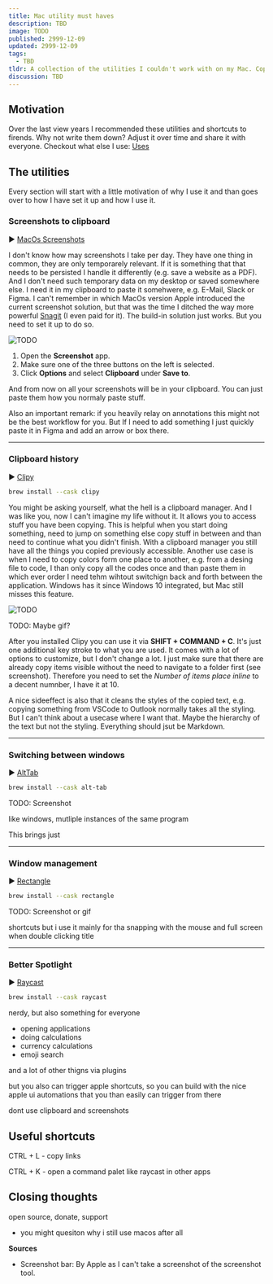 ```yaml
---
title: Mac utility must haves
description: TBD
image: TODO
published: 2999-12-09
updated: 2999-12-09
tags:
  - TBD
tldr: A collection of the utilities I couldn't work with on my Mac. Copy brew command if not interested in the fluff.
discussion: TBD
---
```


## Motivation

Over the last view years I recommended these utilities and shortcuts to firends. Why not write them down? Adjust it over time and share it with everyone. Checkout what else I use: [Uses](/uses)

## The utilities

Every section will start with a little motivation of why I use it and than goes over to how I have set it up and how I use it.

### Screenshots to clipboard

▶︎ [MacOs Screenshots](https://support.apple.com/en-us/102646)

I don't know how may screenshots I take per day. They have one thing in common, they are only temporarely relevant. If it is something that that needs to be persisted I handle it differently (e.g. save a website as a PDF). And I don't need such temporary data on my desktop or saved somewhere else. I need it in my clipboard to paste it somehwere, e.g. E-Mail, Slack or Figma. I can't remember in which MacOs version Apple introduced the current screenshot solution, but that was the time I ditched the way more powerful [Snagit](https://www.techsmith.com/screen-capture.html) (I even paid for it). The build-in solution just works. But you need to set it up to do so.

![TODO](/posts/mac-utility-must-haves/apple_screenshots.png)

1. Open the **Screenshot** app.
2. Make sure one of the three buttons on the left is selected.
3. Click **Options** and select **Clipboard** under **Save to**.

And from now on all your screenshots will be in your clipboard. You can just paste them how you normaly paste stuff.

Also an important remark: if you heavily relay on annotations this might not be the best workflow for you. But If I need to add something I just quickly paste it in Figma and add an arrow or box there.

---

### Clipboard history

▶︎ [Clipy](https://clipy-app.com/)

```bash
brew install --cask clipy
```

You might be asking yourself, what the hell is a clipboard manager. And I was like you, now I can't imagine my life without it. It allows you to access stuff you have been copying. This is helpful when you start doing something, need to jump on something else copy stuff in between and than need to continue what you didn't finish. With a clipboard manager you still have all the things you copied previously accessible. Another use case is when I need to copy colors form one place to another, e.g. from a desing file to code, I than only copy all the codes once and than paste them in which ever order I need tehm wihtout switchign back and forth between the application. Windows has it since Windows 10 integrated, but Mac still misses this feature.

![TODO](/posts/mac-utility-must-haves/clipy.png)

TODO: Maybe gif?

After you installed Clipy you can use it via **SHIFT + COMMAND + C**. It's just one additional key stroke to what you are used. It comes with a lot of options to customize, but I don't change a lot. I just make sure that there are already copy items visible without the need to navigate to a folder first (see screenshot). Therefore you need to set the _Number of items place inline_ to a decent numnber, I have it at 10.

A nice sideeffect is also that it cleans the styles of the copied text, e.g. copying something from VSCode to Outlook normally takes all the styling. But I can't think about a usecase where I want that. Maybe the hierarchy of the text but not the styling. Everything should jsut be Markdown.

---

### Switching between windows

▶︎ [AltTab](https://alt-tab-macos.netlify.app/)

```bash
brew install --cask alt-tab
```

TODO: Screenshot

like windows, mutliple instances of the same program

This brings just 

---

### Window management

▶︎ [Rectangle](https://rectangleapp.com/)

```bash
brew install --cask rectangle
```

TODO: Screenshot or gif

shortcuts but i use it mainly for tha snapping with the mouse and full screen when double clicking title

---

### Better Spotlight

▶︎ [Raycast](https://www.raycast.com/)

```bash
brew install --cask raycast
```

nerdy, but also something for everyone

- opening applications
- doing calculations
- currency calculations
- emoji search

and a lot of other thigns via plugins

but you also can trigger apple shortcuts, so you can build with the nice apple ui automations that you than easily can trigger from there

dont use clipboard and screenshots

## Useful shortcuts

CTRL + L - copy links

CTRL + K - open a command palet like raycast in other apps

## Closing thoughts

open source, donate, support

- you might quesiton why i still use macos after all

**Sources**

- Screenshot bar: By Apple as I can't take a screenshot of the screenshot tool.
